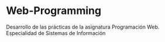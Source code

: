 # Web-Programming
Desarrollo de las prácticas de la asignatura Programación Web. Especialidad de Sistemas de Información
